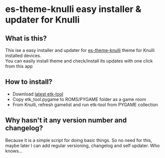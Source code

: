 # es-theme-knulli easy installer &amp; updater for Knulli
## What is this?
This ise a easy installer and updater for [es-theme-knulli](https://github.com/symbuzzer/es-theme-knulli) theme for Knulli installed devices.  
You can easily install theme and check/install its updates with one click from this app

## How to install?
- Download [latest etk-tool](https://github.com/symbuzzer/etk_tool/releases/latest/download/etk_tool.pygame)
- Copy etk_tool.pygame to ROMS/PYGAME folder as a game room
- From Knulli, refresh gamelist and run etk-tool from PYGAME collection

## Why hasn't it any version number and changelog?
Because it is a simple script for doing basic things. So no need for this, maybe later I can add regular versioning, changelog and self updater. Who knows...
